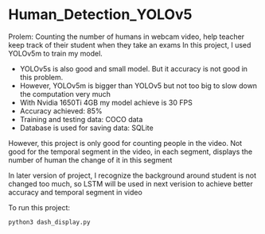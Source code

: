 # Human_Detection_YOLOv5
Prolem: Counting the number of humans in webcam video, help teacher keep track of their student when they take an exams
In this project, I used YOLOv5m to train my model. 
- YOLOv5s is also good and small model. But it accuracy is not good in this problem.
- However, YOLOv5m is bigger than YOLOv5 but not too big to slow down the computation very much
- With Nvidia 1650Ti 4GB my model achieve is 30 FPS
- Accuracy achieved: 85%
- Training and testing data: COCO data
- Database is used for saving data: SQLite

However, this project is only good for counting people in the video. Not good for the temporal segment in the video, in each segment, displays the number of human the change of it in this segment

In later version of project, I recognize the background around student is not changed too much, so LSTM will be used in next verision to achieve better accuracy and temporal segment in video

To run this project:

```python3 dash_display.py```
